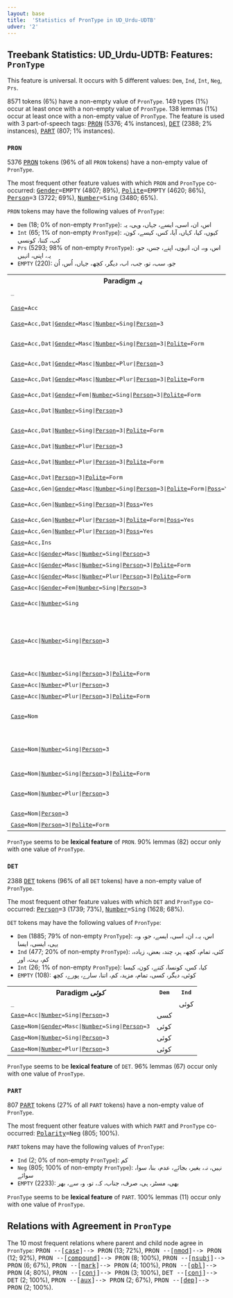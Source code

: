 ```yaml
---
layout: base
title:  'Statistics of PronType in UD_Urdu-UDTB'
udver: '2'
---
```


## Treebank Statistics: UD_Urdu-UDTB: Features: `PronType`

This feature is universal.
It occurs with 5 different values: `Dem`, `Ind`, `Int`, `Neg`, `Prs`.

8571 tokens (6%) have a non-empty value of `PronType`.
149 types (1%) occur at least once with a non-empty value of `PronType`.
138 lemmas (1%) occur at least once with a non-empty value of `PronType`.
The feature is used with 3 part-of-speech tags: <tt><a href="ur_udtb-pos-PRON.html">PRON</a></tt> (5376; 4% instances), <tt><a href="ur_udtb-pos-DET.html">DET</a></tt> (2388; 2% instances), <tt><a href="ur_udtb-pos-PART.html">PART</a></tt> (807; 1% instances).

### `PRON`

5376 <tt><a href="ur_udtb-pos-PRON.html">PRON</a></tt> tokens (96% of all `PRON` tokens) have a non-empty value of `PronType`.

The most frequent other feature values with which `PRON` and `PronType` co-occurred: <tt><a href="ur_udtb-feat-Gender.html">Gender</a></tt><tt>=EMPTY</tt> (4807; 89%), <tt><a href="ur_udtb-feat-Polite.html">Polite</a></tt><tt>=EMPTY</tt> (4620; 86%), <tt><a href="ur_udtb-feat-Person.html">Person</a></tt><tt>=3</tt> (3722; 69%), <tt><a href="ur_udtb-feat-Number.html">Number</a></tt><tt>=Sing</tt> (3480; 65%).

`PRON` tokens may have the following values of `PronType`:

* `Dem` (18; 0% of non-empty `PronType`): اس، ان، اسی، ایسے، جہاں، وہی، یہ
* `Int` (65; 1% of non-empty `PronType`): کیوں، کیا، کہاں، آیا، کس، کیسے، کون، کب، کتنا، کونسی
* `Prs` (5293; 98% of non-empty `PronType`): اس، وہ، ان، انہوں، اپنے، جس، جو، یہ، اپنی، انہیں
* `EMPTY` (220): جو، سب، تو، جب، اب، دیگر، کچھ، جہاں، اُس، اُن

<table>
  <tr><th>Paradigm <i>یہ</i></th><th><tt>Prs</tt></th><th><tt>Dem</tt></th></tr>
  <tr><td><tt>_</tt></td><td>اسی</td><td></td></tr>
  <tr><td><tt><tt><a href="ur_udtb-feat-Case.html">Case</a></tt><tt>=Acc</tt></tt></td><td>ازیں, اسی</td><td></td></tr>
  <tr><td><tt><tt><a href="ur_udtb-feat-Case.html">Case</a></tt><tt>=Acc,Dat</tt>|<tt><a href="ur_udtb-feat-Gender.html">Gender</a></tt><tt>=Masc</tt>|<tt><a href="ur_udtb-feat-Number.html">Number</a></tt><tt>=Sing</tt>|<tt><a href="ur_udtb-feat-Person.html">Person</a></tt><tt>=3</tt></tt></td><td>انہیں</td><td></td></tr>
  <tr><td><tt><tt><a href="ur_udtb-feat-Case.html">Case</a></tt><tt>=Acc,Dat</tt>|<tt><a href="ur_udtb-feat-Gender.html">Gender</a></tt><tt>=Masc</tt>|<tt><a href="ur_udtb-feat-Number.html">Number</a></tt><tt>=Sing</tt>|<tt><a href="ur_udtb-feat-Person.html">Person</a></tt><tt>=3</tt>|<tt><a href="ur_udtb-feat-Polite.html">Polite</a></tt><tt>=Form</tt></tt></td><td>انہیں, انھیں, اُنھیں</td><td></td></tr>
  <tr><td><tt><tt><a href="ur_udtb-feat-Case.html">Case</a></tt><tt>=Acc,Dat</tt>|<tt><a href="ur_udtb-feat-Gender.html">Gender</a></tt><tt>=Masc</tt>|<tt><a href="ur_udtb-feat-Number.html">Number</a></tt><tt>=Plur</tt>|<tt><a href="ur_udtb-feat-Person.html">Person</a></tt><tt>=3</tt></tt></td><td>انہیں</td><td></td></tr>
  <tr><td><tt><tt><a href="ur_udtb-feat-Case.html">Case</a></tt><tt>=Acc,Dat</tt>|<tt><a href="ur_udtb-feat-Gender.html">Gender</a></tt><tt>=Masc</tt>|<tt><a href="ur_udtb-feat-Number.html">Number</a></tt><tt>=Plur</tt>|<tt><a href="ur_udtb-feat-Person.html">Person</a></tt><tt>=3</tt>|<tt><a href="ur_udtb-feat-Polite.html">Polite</a></tt><tt>=Form</tt></tt></td><td>انہیں, انھیں</td><td></td></tr>
  <tr><td><tt><tt><a href="ur_udtb-feat-Case.html">Case</a></tt><tt>=Acc,Dat</tt>|<tt><a href="ur_udtb-feat-Gender.html">Gender</a></tt><tt>=Fem</tt>|<tt><a href="ur_udtb-feat-Number.html">Number</a></tt><tt>=Sing</tt>|<tt><a href="ur_udtb-feat-Person.html">Person</a></tt><tt>=3</tt>|<tt><a href="ur_udtb-feat-Polite.html">Polite</a></tt><tt>=Form</tt></tt></td><td>انہیں</td><td></td></tr>
  <tr><td><tt><tt><a href="ur_udtb-feat-Case.html">Case</a></tt><tt>=Acc,Dat</tt>|<tt><a href="ur_udtb-feat-Number.html">Number</a></tt><tt>=Sing</tt>|<tt><a href="ur_udtb-feat-Person.html">Person</a></tt><tt>=3</tt></tt></td><td>اسے, انہیں</td><td></td></tr>
  <tr><td><tt><tt><a href="ur_udtb-feat-Case.html">Case</a></tt><tt>=Acc,Dat</tt>|<tt><a href="ur_udtb-feat-Number.html">Number</a></tt><tt>=Sing</tt>|<tt><a href="ur_udtb-feat-Person.html">Person</a></tt><tt>=3</tt>|<tt><a href="ur_udtb-feat-Polite.html">Polite</a></tt><tt>=Form</tt></tt></td><td>انہیں, اِنھیں</td><td></td></tr>
  <tr><td><tt><tt><a href="ur_udtb-feat-Case.html">Case</a></tt><tt>=Acc,Dat</tt>|<tt><a href="ur_udtb-feat-Number.html">Number</a></tt><tt>=Plur</tt>|<tt><a href="ur_udtb-feat-Person.html">Person</a></tt><tt>=3</tt></tt></td><td>انہیں</td><td></td></tr>
  <tr><td><tt><tt><a href="ur_udtb-feat-Case.html">Case</a></tt><tt>=Acc,Dat</tt>|<tt><a href="ur_udtb-feat-Number.html">Number</a></tt><tt>=Plur</tt>|<tt><a href="ur_udtb-feat-Person.html">Person</a></tt><tt>=3</tt>|<tt><a href="ur_udtb-feat-Polite.html">Polite</a></tt><tt>=Form</tt></tt></td><td>انہیں, ان</td><td></td></tr>
  <tr><td><tt><tt><a href="ur_udtb-feat-Case.html">Case</a></tt><tt>=Acc,Dat</tt>|<tt><a href="ur_udtb-feat-Person.html">Person</a></tt><tt>=3</tt>|<tt><a href="ur_udtb-feat-Polite.html">Polite</a></tt><tt>=Form</tt></tt></td><td>انہیں</td><td></td></tr>
  <tr><td><tt><tt><a href="ur_udtb-feat-Case.html">Case</a></tt><tt>=Acc,Gen</tt>|<tt><a href="ur_udtb-feat-Gender.html">Gender</a></tt><tt>=Masc</tt>|<tt><a href="ur_udtb-feat-Number.html">Number</a></tt><tt>=Sing</tt>|<tt><a href="ur_udtb-feat-Person.html">Person</a></tt><tt>=3</tt>|<tt><a href="ur_udtb-feat-Polite.html">Polite</a></tt><tt>=Form</tt>|<tt><a href="ur_udtb-feat-Poss.html">Poss</a></tt><tt>=Yes</tt></tt></td><td>ان</td><td></td></tr>
  <tr><td><tt><tt><a href="ur_udtb-feat-Case.html">Case</a></tt><tt>=Acc,Gen</tt>|<tt><a href="ur_udtb-feat-Number.html">Number</a></tt><tt>=Sing</tt>|<tt><a href="ur_udtb-feat-Person.html">Person</a></tt><tt>=3</tt>|<tt><a href="ur_udtb-feat-Poss.html">Poss</a></tt><tt>=Yes</tt></tt></td><td>اس, ان</td><td></td></tr>
  <tr><td><tt><tt><a href="ur_udtb-feat-Case.html">Case</a></tt><tt>=Acc,Gen</tt>|<tt><a href="ur_udtb-feat-Number.html">Number</a></tt><tt>=Plur</tt>|<tt><a href="ur_udtb-feat-Person.html">Person</a></tt><tt>=3</tt>|<tt><a href="ur_udtb-feat-Polite.html">Polite</a></tt><tt>=Form</tt>|<tt><a href="ur_udtb-feat-Poss.html">Poss</a></tt><tt>=Yes</tt></tt></td><td>ان</td><td></td></tr>
  <tr><td><tt><tt><a href="ur_udtb-feat-Case.html">Case</a></tt><tt>=Acc,Gen</tt>|<tt><a href="ur_udtb-feat-Number.html">Number</a></tt><tt>=Plur</tt>|<tt><a href="ur_udtb-feat-Person.html">Person</a></tt><tt>=3</tt>|<tt><a href="ur_udtb-feat-Poss.html">Poss</a></tt><tt>=Yes</tt></tt></td><td>ان</td><td></td></tr>
  <tr><td><tt><tt><a href="ur_udtb-feat-Case.html">Case</a></tt><tt>=Acc,Ins</tt></tt></td><td>ازیں</td><td></td></tr>
  <tr><td><tt><tt><a href="ur_udtb-feat-Case.html">Case</a></tt><tt>=Acc</tt>|<tt><a href="ur_udtb-feat-Gender.html">Gender</a></tt><tt>=Masc</tt>|<tt><a href="ur_udtb-feat-Number.html">Number</a></tt><tt>=Sing</tt>|<tt><a href="ur_udtb-feat-Person.html">Person</a></tt><tt>=3</tt></tt></td><td>اس</td><td></td></tr>
  <tr><td><tt><tt><a href="ur_udtb-feat-Case.html">Case</a></tt><tt>=Acc</tt>|<tt><a href="ur_udtb-feat-Gender.html">Gender</a></tt><tt>=Masc</tt>|<tt><a href="ur_udtb-feat-Number.html">Number</a></tt><tt>=Sing</tt>|<tt><a href="ur_udtb-feat-Person.html">Person</a></tt><tt>=3</tt>|<tt><a href="ur_udtb-feat-Polite.html">Polite</a></tt><tt>=Form</tt></tt></td><td>ان</td><td></td></tr>
  <tr><td><tt><tt><a href="ur_udtb-feat-Case.html">Case</a></tt><tt>=Acc</tt>|<tt><a href="ur_udtb-feat-Gender.html">Gender</a></tt><tt>=Masc</tt>|<tt><a href="ur_udtb-feat-Number.html">Number</a></tt><tt>=Plur</tt>|<tt><a href="ur_udtb-feat-Person.html">Person</a></tt><tt>=3</tt>|<tt><a href="ur_udtb-feat-Polite.html">Polite</a></tt><tt>=Form</tt></tt></td><td>انہوں</td><td></td></tr>
  <tr><td><tt><tt><a href="ur_udtb-feat-Case.html">Case</a></tt><tt>=Acc</tt>|<tt><a href="ur_udtb-feat-Gender.html">Gender</a></tt><tt>=Fem</tt>|<tt><a href="ur_udtb-feat-Number.html">Number</a></tt><tt>=Sing</tt>|<tt><a href="ur_udtb-feat-Person.html">Person</a></tt><tt>=3</tt></tt></td><td></td><td>اسی</td></tr>
  <tr><td><tt><tt><a href="ur_udtb-feat-Case.html">Case</a></tt><tt>=Acc</tt>|<tt><a href="ur_udtb-feat-Number.html">Number</a></tt><tt>=Sing</tt></tt></td><td>اسی, یہی</td><td></td></tr>
  <tr><td><tt><tt><a href="ur_udtb-feat-Case.html">Case</a></tt><tt>=Acc</tt>|<tt><a href="ur_udtb-feat-Number.html">Number</a></tt><tt>=Sing</tt>|<tt><a href="ur_udtb-feat-Person.html">Person</a></tt><tt>=3</tt></tt></td><td>اس, ان, اسی, اِس, اسے, یہ</td><td>اس, ان</td></tr>
  <tr><td><tt><tt><a href="ur_udtb-feat-Case.html">Case</a></tt><tt>=Acc</tt>|<tt><a href="ur_udtb-feat-Number.html">Number</a></tt><tt>=Sing</tt>|<tt><a href="ur_udtb-feat-Person.html">Person</a></tt><tt>=3</tt>|<tt><a href="ur_udtb-feat-Polite.html">Polite</a></tt><tt>=Form</tt></tt></td><td>ان</td><td></td></tr>
  <tr><td><tt><tt><a href="ur_udtb-feat-Case.html">Case</a></tt><tt>=Acc</tt>|<tt><a href="ur_udtb-feat-Number.html">Number</a></tt><tt>=Plur</tt>|<tt><a href="ur_udtb-feat-Person.html">Person</a></tt><tt>=3</tt></tt></td><td>ان, یہ</td><td>ان</td></tr>
  <tr><td><tt><tt><a href="ur_udtb-feat-Case.html">Case</a></tt><tt>=Acc</tt>|<tt><a href="ur_udtb-feat-Number.html">Number</a></tt><tt>=Plur</tt>|<tt><a href="ur_udtb-feat-Person.html">Person</a></tt><tt>=3</tt>|<tt><a href="ur_udtb-feat-Polite.html">Polite</a></tt><tt>=Form</tt></tt></td><td>ان</td><td></td></tr>
  <tr><td><tt><tt><a href="ur_udtb-feat-Case.html">Case</a></tt><tt>=Nom</tt></tt></td><td>یہاں, یہ, یہی</td><td></td></tr>
  <tr><td><tt><tt><a href="ur_udtb-feat-Case.html">Case</a></tt><tt>=Nom</tt>|<tt><a href="ur_udtb-feat-Number.html">Number</a></tt><tt>=Sing</tt>|<tt><a href="ur_udtb-feat-Person.html">Person</a></tt><tt>=3</tt></tt></td><td>یہ, اس, ان, یہی</td><td>اس, یہ</td></tr>
  <tr><td><tt><tt><a href="ur_udtb-feat-Case.html">Case</a></tt><tt>=Nom</tt>|<tt><a href="ur_udtb-feat-Number.html">Number</a></tt><tt>=Sing</tt>|<tt><a href="ur_udtb-feat-Person.html">Person</a></tt><tt>=3</tt>|<tt><a href="ur_udtb-feat-Polite.html">Polite</a></tt><tt>=Form</tt></tt></td><td>انہیں</td><td></td></tr>
  <tr><td><tt><tt><a href="ur_udtb-feat-Case.html">Case</a></tt><tt>=Nom</tt>|<tt><a href="ur_udtb-feat-Number.html">Number</a></tt><tt>=Plur</tt>|<tt><a href="ur_udtb-feat-Person.html">Person</a></tt><tt>=3</tt></tt></td><td>یہ, ان, انھیں</td><td></td></tr>
  <tr><td><tt><tt><a href="ur_udtb-feat-Case.html">Case</a></tt><tt>=Nom</tt>|<tt><a href="ur_udtb-feat-Person.html">Person</a></tt><tt>=3</tt></tt></td><td>یہی</td><td></td></tr>
  <tr><td><tt><tt><a href="ur_udtb-feat-Case.html">Case</a></tt><tt>=Nom</tt>|<tt><a href="ur_udtb-feat-Person.html">Person</a></tt><tt>=3</tt>|<tt><a href="ur_udtb-feat-Polite.html">Polite</a></tt><tt>=Form</tt></tt></td><td>انہیں</td><td></td></tr>
</table>

`PronType` seems to be **lexical feature** of `PRON`. 90% lemmas (82) occur only with one value of `PronType`.

### `DET`

2388 <tt><a href="ur_udtb-pos-DET.html">DET</a></tt> tokens (96% of all `DET` tokens) have a non-empty value of `PronType`.

The most frequent other feature values with which `DET` and `PronType` co-occurred: <tt><a href="ur_udtb-feat-Person.html">Person</a></tt><tt>=3</tt> (1739; 73%), <tt><a href="ur_udtb-feat-Number.html">Number</a></tt><tt>=Sing</tt> (1628; 68%).

`DET` tokens may have the following values of `PronType`:

* `Dem` (1885; 79% of non-empty `PronType`): اس، یہ، ان، اسی، ایسے، جو، وہ، یہی، ایسی، ایسا
* `Ind` (477; 20% of non-empty `PronType`): کئی، تمام، کچھ، ہر، چند، بعض، زیادہ، کم، بہت، اور
* `Int` (26; 1% of non-empty `PronType`): کیا، کس، کونسا، کتنے، کون، کیسا
* `EMPTY` (108): کوئی، دیگر، کسی، تمام، مزید، کم، اتنا، سارے، پورے، کچھ

<table>
  <tr><th>Paradigm <i>کوئی</i></th><th><tt>Dem</tt></th><th><tt>Ind</tt></th></tr>
  <tr><td><tt>_</tt></td><td></td><td>کوئی</td></tr>
  <tr><td><tt><tt><a href="ur_udtb-feat-Case.html">Case</a></tt><tt>=Acc</tt>|<tt><a href="ur_udtb-feat-Number.html">Number</a></tt><tt>=Sing</tt>|<tt><a href="ur_udtb-feat-Person.html">Person</a></tt><tt>=3</tt></tt></td><td>کسی</td><td></td></tr>
  <tr><td><tt><tt><a href="ur_udtb-feat-Case.html">Case</a></tt><tt>=Nom</tt>|<tt><a href="ur_udtb-feat-Gender.html">Gender</a></tt><tt>=Masc</tt>|<tt><a href="ur_udtb-feat-Number.html">Number</a></tt><tt>=Sing</tt>|<tt><a href="ur_udtb-feat-Person.html">Person</a></tt><tt>=3</tt></tt></td><td>کوئی</td><td></td></tr>
  <tr><td><tt><tt><a href="ur_udtb-feat-Case.html">Case</a></tt><tt>=Nom</tt>|<tt><a href="ur_udtb-feat-Number.html">Number</a></tt><tt>=Sing</tt>|<tt><a href="ur_udtb-feat-Person.html">Person</a></tt><tt>=3</tt></tt></td><td>کوئی</td><td></td></tr>
  <tr><td><tt><tt><a href="ur_udtb-feat-Case.html">Case</a></tt><tt>=Nom</tt>|<tt><a href="ur_udtb-feat-Number.html">Number</a></tt><tt>=Plur</tt>|<tt><a href="ur_udtb-feat-Person.html">Person</a></tt><tt>=3</tt></tt></td><td>کوئی</td><td></td></tr>
</table>

`PronType` seems to be **lexical feature** of `DET`. 96% lemmas (67) occur only with one value of `PronType`.

### `PART`

807 <tt><a href="ur_udtb-pos-PART.html">PART</a></tt> tokens (27% of all `PART` tokens) have a non-empty value of `PronType`.

The most frequent other feature values with which `PART` and `PronType` co-occurred: <tt><a href="ur_udtb-feat-Polarity.html">Polarity</a></tt><tt>=Neg</tt> (805; 100%).

`PART` tokens may have the following values of `PronType`:

* `Ind` (2; 0% of non-empty `PronType`): کم
* `Neg` (805; 100% of non-empty `PronType`): نہیں، نہ، بغیر، بجائے، عدم، بنا، سوا، سوائے
* `EMPTY` (2233): بھی، مسٹر، ہی، صرف، جناب، کہ، تو، و، سے، بھر

`PronType` seems to be **lexical feature** of `PART`. 100% lemmas (11) occur only with one value of `PronType`.

## Relations with Agreement in `PronType`

The 10 most frequent relations where parent and child node agree in `PronType`:
<tt>PRON --[<tt><a href="ur_udtb-dep-case.html">case</a></tt>]--> PRON</tt> (13; 72%),
<tt>PRON --[<tt><a href="ur_udtb-dep-nmod.html">nmod</a></tt>]--> PRON</tt> (12; 92%),
<tt>PRON --[<tt><a href="ur_udtb-dep-compound.html">compound</a></tt>]--> PRON</tt> (8; 100%),
<tt>PRON --[<tt><a href="ur_udtb-dep-nsubj.html">nsubj</a></tt>]--> PRON</tt> (6; 67%),
<tt>PRON --[<tt><a href="ur_udtb-dep-mark.html">mark</a></tt>]--> PRON</tt> (4; 100%),
<tt>PRON --[<tt><a href="ur_udtb-dep-obl.html">obl</a></tt>]--> PRON</tt> (4; 80%),
<tt>PRON --[<tt><a href="ur_udtb-dep-conj.html">conj</a></tt>]--> PRON</tt> (3; 100%),
<tt>DET --[<tt><a href="ur_udtb-dep-conj.html">conj</a></tt>]--> DET</tt> (2; 100%),
<tt>PRON --[<tt><a href="ur_udtb-dep-aux.html">aux</a></tt>]--> PRON</tt> (2; 67%),
<tt>PRON --[<tt><a href="ur_udtb-dep-dep.html">dep</a></tt>]--> PRON</tt> (2; 100%).

